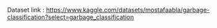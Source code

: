  Dataset link : https://www.kaggle.com/datasets/mostafaabla/garbage-classification?select=garbage_classification
